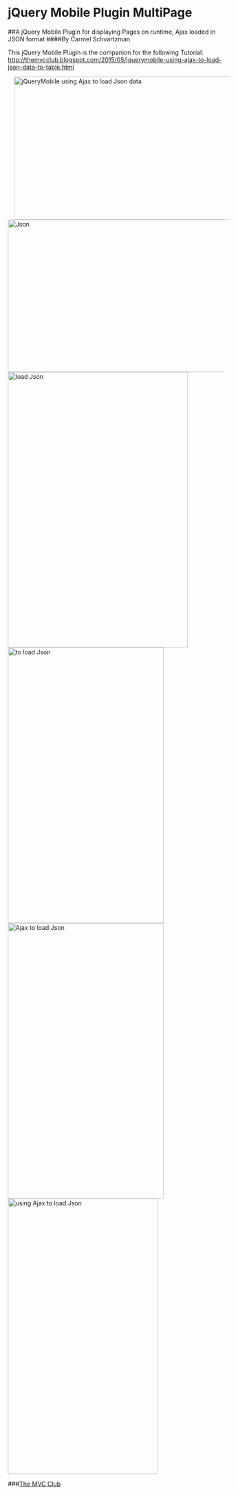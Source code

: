 # jQuery Mobile Plugin MultiPage
##A jQuery Mobile Plugin for displaying Pages on runtime, Ajax loaded in JSON format
####By Carmel Schvartzman

This jQuery Mobile Plugin is the companion for the following Tutorial:
 http://themvcclub.blogspot.com/2015/05/jquerymobile-using-ajax-to-load-json-data-to-table.html

<a href="http://themvcclub.blogspot.com/2015/05/jquerymobile-using-ajax-to-load-json-data-to-table.html" imageanchor="1" target="_self" style="margin-left: 1em; margin-right: 1em;">

 <img alt="jQueryMobile using  Ajax  to load Json data       " border="0" height="332" src="http://1.bp.blogspot.com/-HsOx3ZRKxU8/VVnNeWH7ocI/AAAAAAAAKy4/DhuD4Wva9B0/s540/1.png" width="540" />
 
 <img alt="Json        " border="0" height="354" src="http://1.bp.blogspot.com/-ZeDZ40pzCYg/VVnNgdX3e-I/AAAAAAAAKzM/wELLrk6YbVw/s540/2.png" width="540" />
 
 <img alt="load Json        " border="0" height="640" src="http://3.bp.blogspot.com/-9OtuaKdCLFA/VVnNhROdJ3I/AAAAAAAAKzY/g5ryXMABSzc/s640/3.png" width="418" />
 
 
 
 <img alt="to load Json        " border="0" height="640" src="http://4.bp.blogspot.com/-N47xdv8lcdg/VVnNh5bcZ7I/AAAAAAAAKzg/8jNQVtVjoQY/s640/4.png" width="362" />
 
 
 
 <img alt="  Ajax  to load Json        " border="0" height="640" src="http://4.bp.blogspot.com/-6gPQ-O_jgBU/VVnNiHfu52I/AAAAAAAAKzk/TaqtsPuJRs0/s640/5.png" width="362" />
 
 <img alt="using  Ajax  to load Json        " border="0" height="640" src="http://3.bp.blogspot.com/-JpEjiu2UovI/VVnNibO-fvI/AAAAAAAAKzo/S1047nF1aVk/s640/6.png" width="348" />
 
 

</a>

###<a href="http://themvcclub.blogspot.com/"   target="_new"  >The MVC Club</a>

